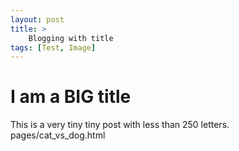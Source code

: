 ```yaml
---
layout: post
title: >
    Blogging with title 
tags: [Test, Image]
---
```


# I am a BIG title

This is a very tiny tiny post with less than 250 letters.
pages/cat_vs_dog.html
